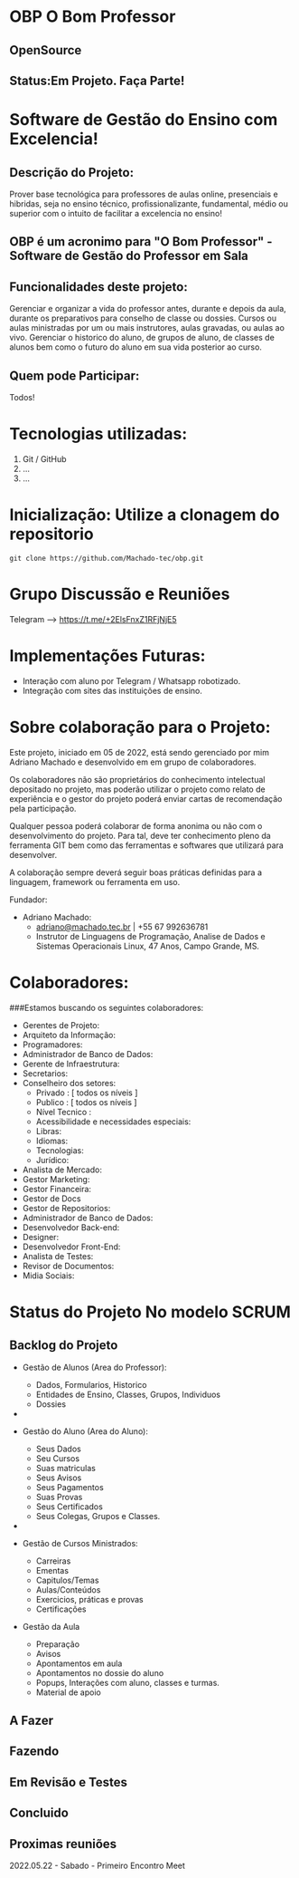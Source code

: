 # OBP O Bom Professor 
## OpenSource 
## Status:Em Projeto. Faça Parte!

# Software de Gestão do Ensino com Excelencia! 

## Descrição do Projeto: 
Prover base tecnológica para professores de aulas online, presenciais e hibridas, seja no ensino técnico, profissionalizante, fundamental, médio ou superior com o intuito de facilitar a excelencia no ensino! 

## OBP é um acronimo para "O Bom Professor" - Software de Gestão do Professor em Sala

## Funcionalidades deste projeto: 

Gerenciar e organizar a vida do professor antes, durante e depois da aula, durante os preparativos para conselho de classe ou dossies. Cursos ou aulas ministradas por um ou mais instrutores, aulas gravadas, ou aulas ao vivo. Gerenciar o historico do aluno, de grupos de aluno, de classes de alunos bem como o futuro do aluno em sua vida posterior ao curso.

## Quem pode Participar:
Todos! 

# Tecnologias utilizadas:

1. Git / GitHub
2. ...
3. ...


# Inicialização: Utilize a clonagem do repositorio

    git clone https://github.com/Machado-tec/obp.git

# Grupo Discussão e Reuniões

  Telegram --> https://t.me/+2ElsFnxZ1RFjNjE5 


# Implementações Futuras:

- Interação com aluno por Telegram / Whatsapp robotizado. 
- Integração com sites das instituições de ensino.
  
# Sobre colaboração para o Projeto: 

Este projeto, iniciado em 05 de 2022, está sendo gerenciado por mim Adriano Machado e desenvolvido em em grupo de colaboradores. 

Os colaboradores não são proprietários do conhecimento intelectual depositado no projeto, mas poderão utilizar o projeto como relato de experiência e o gestor do projeto poderá enviar cartas de recomendação pela participação.     

Qualquer pessoa poderá colaborar de forma anonima ou não com o desenvolvimento do projeto. Para tal, deve ter conhecimento pleno da ferramenta GIT bem como das ferramentas e softwares que utilizará para desenvolver. 
    
A colaboração sempre deverá seguir boas práticas definidas para a linguagem, framework ou ferramenta em uso. 

Fundador: 
- Adriano Machado: 
  - adriano@machado.tec.br | +55 67 992636781
  - Instrutor de Linguagens de Programação, Analise de Dados e Sistemas Operacionais Linux, 47 Anos, Campo Grande, MS. 


# Colaboradores: 

###Estamos buscando os seguintes colaboradores:
- Gerentes de Projeto:
- Arquiteto da Informação:
- Programadores:
- Administrador de Banco de Dados:
- Gerente de Infraestrutura:
- Secretarios:
- Conselheiro dos setores:
  - Privado : [ todos os níveis ]
  - Publico : [ todos os níveis ]
  - Nível Tecnico :
  - Acessibilidade e necessidades especiais: 
  - Libras: 
  - Idiomas: 
  - Tecnologias: 
  - Jurídico:
- Analista de Mercado: 
- Gestor Marketing:
- Gestor Financeira: 
- Gestor de Docs 
- Gestor de Repositorios: 
- Administrador de Banco de Dados: 
- Desenvolvedor Back-end:
- Designer: 
- Desenvolvedor Front-End:
- Analista de Testes:
- Revisor de Documentos: 
- Midia Sociais: 


# Status do Projeto No modelo SCRUM

## Backlog do Projeto

- Gestão de Alunos (Area do Professor):
  - Dados, Formularios, Historico
  - Entidades de Ensino, Classes, Grupos, Individuos
  - Dossies 
- 
- Gestão do Aluno (Area do Aluno):
  - Seus Dados
  - Seu Cursos
  - Suas matriculas
  - Seus Avisos
  - Seus Pagamentos
  - Suas Provas 
  - Seus Certificados
  - Seus Colegas, Grupos e Classes. 
- 
- Gestão de Cursos Ministrados:
  - Carreiras
  - Ementas
  - Capitulos/Temas
  - Aulas/Conteúdos
  - Exercicios, práticas e provas
  - Certificações
  
- Gestão da Aula
  - Preparação
  - Avisos
  - Apontamentos em aula
  - Apontamentos no dossie do aluno
  - Popups, Interações com aluno, classes e turmas.
  - Material de apoio 

## A Fazer

## Fazendo

## Em Revisão e Testes

## Concluido


## Proximas reuniões

2022.05.22 - Sabado - Primeiro Encontro Meet  

